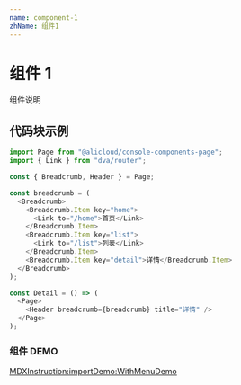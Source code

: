 ```yaml
---
name: component-1
zhName: 组件1
---
```


# 组件 1

组件说明

## 代码块示例

```javascript
import Page from "@alicloud/console-components-page";
import { Link } from "dva/router";

const { Breadcrumb, Header } = Page;

const breadcrumb = (
  <Breadcrumb>
    <Breadcrumb.Item key="home">
      <Link to="/home">首页</Link>
    </Breadcrumb.Item>
    <Breadcrumb.Item key="list">
      <Link to="/list">列表</Link>
    </Breadcrumb.Item>
    <Breadcrumb.Item key="detail">详情</Breadcrumb.Item>
  </Breadcrumb>
);

const Detail = () => (
  <Page>
    <Header breadcrumb={breadcrumb} title="详情" />
  </Page>
);
```

### 组件 DEMO

[MDXInstruction:importDemo:WithMenuDemo](./stories/basic.tsx)
